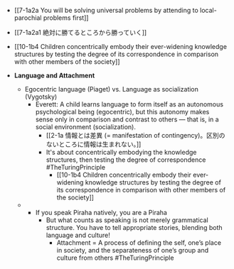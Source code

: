 - [[7-1a2a You will be solving universal problems by attending to local-parochial problems first]]
- [[7-1a2a1 絶対に勝てるところから勝っていく]]

- [[10-1b4 Children concentrically embody their ever-widening knowledge structures by testing the degree of its correspondence in comparison with other members of the society]]

- **Language and Attachment**
    - Egocentric language (Piaget) vs. Language as socialization (Vygotsky)
        - Everett: A child learns language to form itself as an autonomous psychological being (egocentric), but this autonomy makes sense only in comparison and contrast to others — that is, in a social environment (socialization).
	        - [[2-1a 情報とは差異 (= manifestation of contingency)。区別のないところに情報は生まれない。]]
	        - It's about concentrically embodying the knowledge structures, then testing the degree of correspondence #TheTuringPrinciple 
		        - [[10-1b4 Children concentrically embody their ever-widening knowledge structures by testing the degree of its correspondence in comparison with other members of the society]]
	- - If you speak Piraha natively, you are a Piraha
	    - But what counts as speaking is not merely grammatical structure. You have to tell appropriate stories, blending both language and culture!
	        - Attachment = A process of defining the self, one’s place in society, and the separateness of one’s group and culture from others #TheTuringPrinciple 